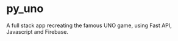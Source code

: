 # py_uno

A full stack app recreating the famous UNO game, using Fast API, Javascript and Firebase.

